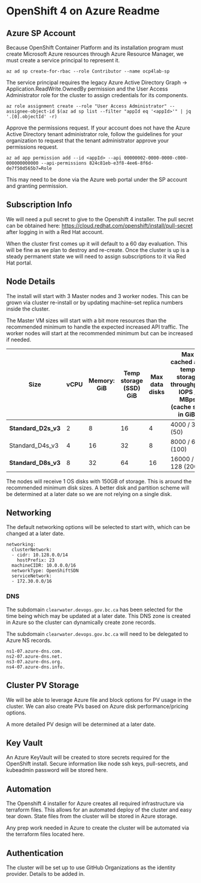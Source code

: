 # OpenShift 4 on Azure Readme


## Azure SP Account

Because OpenShift Container Platform and its installation program must create Microsoft Azure resources through Azure Resource Manager, we must create a service principal to represent it.

`az ad sp create-for-rbac --role Contributor --name ocp4lab-sp`

The service principal requires the legacy Azure Active Directory Graph → Application.ReadWrite.OwnedBy permission and the User Access Administrator role for the cluster to assign credentials for its components.

`az role assignment create --role "User Access Administrator" --assignee-object-id $(az ad sp list --filter "appId eq '<appId>'" | jq '.[0].objectId' -r)`

Approve the permissions request. If your account does not have the Azure Active Directory tenant administrator role, follow the guidelines for your organization to request that the tenant administrator approve your permissions request.

`az ad app permission add --id <appId> --api 00000002-0000-0000-c000-000000000000 --api-permissions 824c81eb-e3f8-4ee6-8f6d-de7f50d565b7=Role`

This may need to be done via the Azure web portal under the SP account and granting permission.

## Subscription Info

We will need a pull secret to give to the Openshift 4 installer. The pull secret can be obtained here: https://cloud.redhat.com/openshift/install/pull-secret after logging in with a Red Hat account.

When the cluster first comes up it will default to a 60 day evaluation. This will be fine as we plan to destroy and re-create. Once the cluster is up is a steady permanent state we will need to assign subscriptions to it via Red Hat portal.

## Node Details

The install will start with 3 Master nodes and 3 worker nodes. This can be grown via cluster re-install or by updating machine-set replica numbers inside the cluster.

The Master VM sizes will start with a bit more resources than the recommended minimum to handle the expected increased API traffic. The worker nodes will start at the recommended minimum but can be increased if needed.


| Size | vCPU | Memory: GiB | Temp storage (SSD) GiB | Max data disks | Max cached and temp storage throughput: IOPS / MBps (cache size in GiB) | Max uncached disk throughput: IOPS / MBps | Max NICs / Expected network bandwidth (Mbps) |
|-----------------|------|-------------|------------------------|----------------|-------------------------------------------------------------------------|-------------------------------------------|----------------------------------------------|
| **Standard_D2s_v3** | 2 | 8 | 16 | 4 | 4000 / 32 (50) | 3200 / 48 | 2 / 1000 |
| Standard_D4s_v3 | 4 | 16 | 32 | 8 | 8000 / 64 (100) | 6400 / 96 | 2 / 2000 |
| **Standard_D8s_v3** | 8 | 32 | 64 | 16 | 16000 / 128 (200) | 12800 / 192 | 4 / 4000 |


The nodes will receive 1 OS disks with 150GB of storage. This is around the recommended minimum disk sizes. A better disk and partition scheme will be determined at a later date so we are not relying on a single disk.

## Networking

The default networking options will be selected to start with, which can be changed at a later date.

```
networking:
  clusterNetwork:
  - cidr: 10.128.0.0/14
    hostPrefix: 23
  machineCIDR: 10.0.0.0/16
  networkType: OpenShiftSDN
  serviceNetwork:
  - 172.30.0.0/16
  ```

### DNS

The subdomain `clearwater.devops.gov.bc.ca` has been selected for the time being which may be updated at a later date. This DNS zone is created in Azure so the cluster can dynamically create zone records.

The subdomain `clearwater.devops.gov.bc.ca` will need to be delegated to Azure NS records.

```
ns1-07.azure-dns.com.
ns2-07.azure-dns.net.
ns3-07.azure-dns.org.
ns4-07.azure-dns.info.
```

## Cluster PV Storage

We will be able to leverage Azure file and block options for PV usage in the cluster. We can also create PVs based on Azure disk performance/pricing options.

A more detailed PV design will be determined at a later date.

## Key Vault

An Azure KeyVault will be created to store secrets required for the OpenShift install. Secure information like node ssh keys, pull-secrets, and kubeadmin password will be stored here.

## Automation 

The Openshift 4 installer for Azure creates all required infrastructure via terraform files. This allows for an automated deploy of the cluster and easy tear down. State files from the cluster will be stored in Azure storage.

Any prep work needed in Azure to create the cluster will be automated via the terraform files located here.

## Authentication 

The cluster will be set up to use GitHub Organizations as the identity provider. Details to be added in.